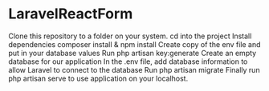 # LaravelReactForm 
Clone this repository to a folder on your system.
cd into the project
Install dependencies composer install & npm install
Create copy of the env file and put in your database values
Run php artisan key:generate
Create an empty database for our application
In the .env file, add database information to allow Laravel to connect to the database
Run php artisan migrate 
Finally run php artisan serve to use application on your localhost.



